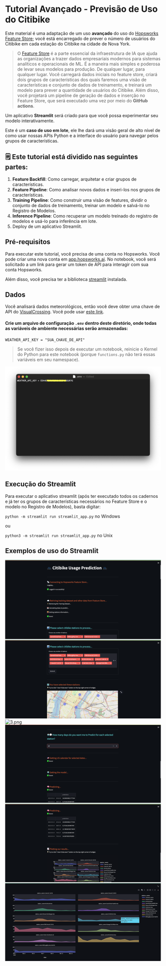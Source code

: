 # Tutorial Avançado - Previsão de Uso do Citibike


  Este material é uma adaptação de um uso <b>avançado</b> do uso do [Hopsworks Feature Store](https://www.hopsworks.ai/feature-store); você está encarregado de prever o número de usuários do Citibike em cada estação do Citibike na cidade de Nova York.

> O [Feature Store](https://www.hopsworks.ai/feature-store) é a parte essencial da infraestrutura de IA que ajuda as organizações a trazer dados empresariais modernos para sistemas analíticos e operacionais de ML. É a maneira mais simples e poderosa de levar seus modelos para produção. De qualquer lugar, para qualquer lugar.
  Você carregará dados iniciais no feature store, criará dois grupos de características dos quais faremos uma visão de características e conjunto de dados de treinamento, e treinará um modelo para prever a quantidade de usuários do Citibike.
  Além disso, você projetará um pipeline de geração de dados e inserção no Feature Store, que será executado uma vez por meio do <b>GitHub actions</b>.

  Um aplicativo <b>Streamlit</b> será criado para que você possa experimentar seu modelo interativamente.

   Este é um <b>caso de uso em lote</b>, ele lhe dará uma visão geral de alto nível de como usar nossas APIs Python e a interface do usuário para navegar pelos grupos de características.
 </span>

## **🗒️ Este tutorial está dividido nas seguintes partes:**
1. **Feature Backfill**: Como carregar, arquitetar e criar grupos de características.
2. **Feature Pipeline**: Como analisar novos dados e inseri-los nos grupos de características.
3. **Training Pipeline**: Como construir uma visão de features, dividir o conjunto de dados de treinamento, treinar um modelo e salvá-lo no Registro de Modelos.
4. **Inference Pipeline**: Como recuperar um modelo treinado do registro de modelos e usá-lo para inferência em lote.
5. Deploy de um aplicativo Streamlit.

## Pré-requisitos
Para executar este tutorial, você precisa de uma conta no Hopsworks. Você pode criar uma nova conta em [app.hopsworks.ai](https://app.hopsworks.ai).
No notebook, você será solicitado a um link para gerar um token de API para interagir com sua conta Hopsworks.

Além disso, você precisa ter a biblioteca [streamlit](https://docs.streamlit.io/library/get-started/installation) instalada.

## Dados
Você analisará dados meteorológicos, então você deve obter uma chave de API do [VisualCrossing](https://www.visualcrossing.com/). Você pode usar [este link](https://www.visualcrossing.com/weather-api).

#### Crie um arquivo de configuração `.env` dentro deste diretório, onde todas as variáveis de ambiente necessárias serão armazenadas:

`WEATHER_API_KEY = "SUA_CHAVE_DE_API"`

> Se você fizer isso depois de executar um notebook, reinicie o Kernel do Python para este notebook (porque `functions.py` não terá essas variáveis em seu namespace).

![](images/api_keys_env_file.png)

## Execução do Streamlit
Para executar o aplicativo streamlit (após ter executado todos os cadernos e já ter os grupos de características necessários no Feature Store e o modelo no Registro de Modelos), basta digitar:

`python -m streamlit run streamlit_app.py` no Windows

ou

`python3 -m streamlit run streamlit_app.py` no Unix


## Exemplos de uso do Streamlit
![1.png](images/1.png)
![2.png](images/2.png)
![3.png](images/3.png)
![4.png](images/4.png)
![5.png](images/5.png)
![6.png](images/6.png)